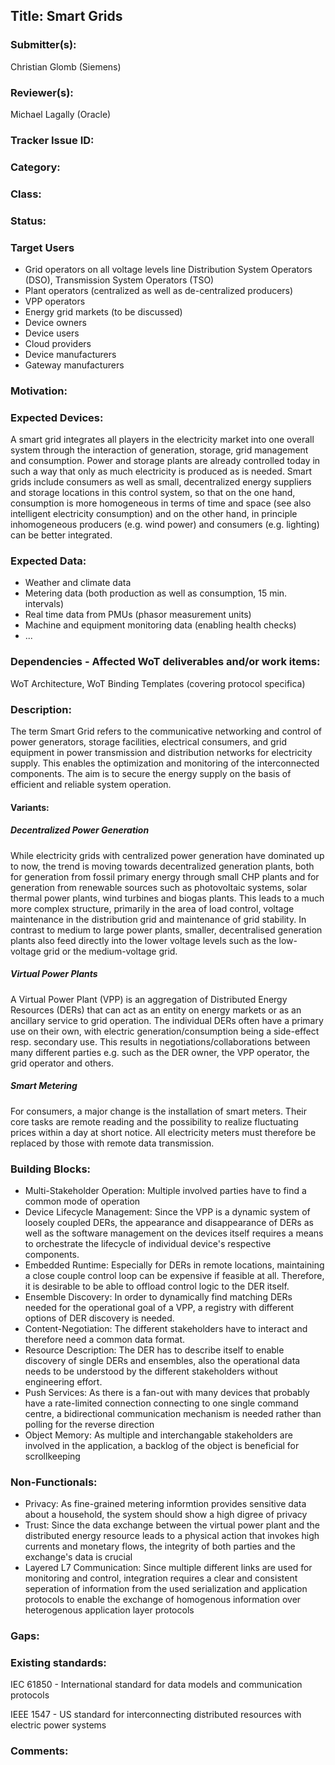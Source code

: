 ## Title: Smart Grids

### Submitter(s): 

Christian Glomb (Siemens)

### Reviewer(s):

Michael Lagally (Oracle)

### Tracker Issue ID:

<please leave blank>

### Category:

<please leave blank>

### Class: 

<please leave blank>

### Status: 

<please leave blank>

### Target Users

- Grid operators on all voltage levels line Distribution System Operators (DSO), Transmission System Operators (TSO)
- Plant operators (centralized as well as de-centralized producers)
- VPP operators
- Energy grid markets (to be discussed)
- Device owners
- Device users
- Cloud providers
- Device manufacturers
- Gateway manufacturers

### Motivation:

<Provide a description of the problem that is solved by the use case and a reason why this use case is important for the users>

### Expected Devices:

A smart grid integrates all players in the electricity market into one overall system through the interaction of generation, storage, grid management and consumption. Power and storage plants are already controlled today in such a way that only as much electricity is produced as is needed. Smart grids include consumers as well as small, decentralized energy suppliers and storage locations in this control system, so that on the one hand, consumption is more homogeneous in terms of time and space (see also intelligent electricity consumption) and on the other hand, in principle inhomogeneous producers (e.g. wind power) and consumers (e.g. lighting) can be better integrated.

### Expected Data:

- Weather and climate data
- Metering data (both production as well as consumption, 15 min. intervals)
- Real time data from PMUs (phasor measurement units)
- Machine and equipment monitoring data (enabling health checks)
- ...

### Dependencies - Affected WoT deliverables and/or work items:

WoT Architecture, WoT Binding Templates (covering protocol specifica)

### Description:

The term Smart Grid refers to the communicative networking and control of power generators, storage facilities, electrical consumers, and grid equipment in power transmission and distribution networks for electricity supply. This enables the optimization and monitoring of the interconnected components. The aim is to secure the energy supply on the basis of efficient and reliable system operation.

#### Variants:

##### Decentralized Power Generation
While electricity grids with centralized power generation have dominated up to now, the trend is moving towards decentralized generation plants, both for generation from fossil primary energy through small CHP plants and for generation from renewable sources such as photovoltaic systems, solar thermal power plants, wind turbines and biogas plants. This leads to a much more complex structure, primarily in the area of load control, voltage maintenance in the distribution grid and maintenance of grid stability. In contrast to medium to large power plants, smaller, decentralised generation plants also feed directly into the lower voltage levels such as the low-voltage grid or the medium-voltage grid.

##### Virtual Power Plants
A Virtual Power Plant (VPP) is an aggregation of Distributed Energy Resources (DERs) that can act as an entity on energy markets or as an ancillary service to grid operation.
The individual DERs often have a primary use on their own, with electric generation/consumption being a side-effect resp. secondary use. This results in negotiations/collaborations between many different parties e.g. such as the DER owner, the VPP operator, the grid operator and others.

##### Smart Metering
For consumers, a major change is the installation of smart meters. Their core tasks are remote reading and the possibility to realize fluctuating prices within a day at short notice. All electricity meters must therefore be replaced by those with remote data transmission. 

### Building Blocks:
- Multi-Stakeholder Operation: Multiple involved parties have to find a common mode of operation
- Device Lifecycle Management: Since the VPP is a dynamic system of loosely coupled DERs, the appearance and disappearance of DERs as well as the software management on the devices itself requires a means to orchestrate the lifecycle of individual device's respective components.
- Embedded Runtime: Especially for DERs in remote locations, maintaining a close couple control loop can be expensive if feasible at all. Therefore, it is desirable to be able to offload control logic to the DER itself.
- Ensemble Discovery: In order to dynamically find matching DERs needed for the operational goal of a VPP, a registry with different options of DER discovery is needed.
- Content-Negotiation: The different stakeholders have to interact and therefore need a common data format.
- Resource Description: The DER has to describe itself to enable discovery of single DERs and ensembles, also the operational data needs to be understood by the different stakeholders without engineering effort.
- Push Services: As there is a fan-out with many devices that probably have a rate-limited connection connecting to one single command centre, a bidirectional communication mechanism is needed rather than polling for the reverse direction
- Object Memory: As multiple and interchangable stakeholders are involved in the application, a backlog of the object is beneficial for scrollkeeping

### Non-Functionals:
- Privacy: As fine-grained metering informtion provides sensitive data about a household, the system should show a high digree of privacy
- Trust: Since the data exchange between the virtual power plant and the distributed energy resource leads to a physical action that invokes high currents and monetary flows, the integrity of both parties and the exchange's data is crucial
- Layered L7 Communication: Since multiple different links are used for monitoring and control, integration requires a clear and consistent seperation of information from the used serialization and application protocols to enable the exchange of homogenous information over heterogenous application layer protocols

### Gaps:

<Describe any gaps that are not addressed in the current WoT standards and building blocks>

### Existing standards:

IEC 61850 - International standard for data models and communication protocols

IEEE 1547 - US standard for interconnecting distributed resources with electric power systems

### Comments:
